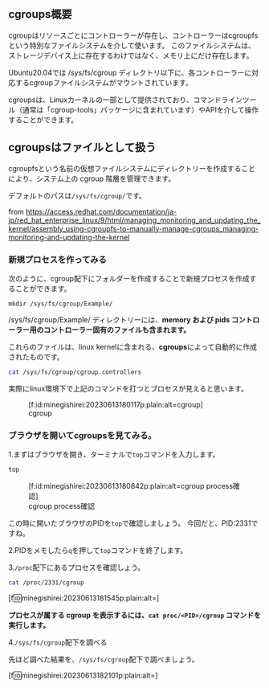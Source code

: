 ﻿









## cgroups概要

cgroupはリソースごとにコントローラーが存在し、コントローラーはcgroupfsという特別なファイルシステムを介して使います。
このファイルシステムは、ストレージデバイス上に存在するわけではなく、メモリ上にだけ存在します。

Ubuntu20.04では /sys/fs/cgroup ディレクトリ以下に、各コントローラーに対応するcgroupファイルシステムがマウントされています。

cgroupsは、Linuxカーネルの一部として提供されており、コマンドラインツール（通常は「cgroup-tools」パッケージに含まれています）やAPIを介して操作することができます。



## cgroupsはファイルとして扱う


cgroupfsという名前の仮想ファイルシステムにディレクトリーを作成することにより、システム上の cgroup 階層を管理できます。

デフォルトのパスは`/sys/fs/cgroup/`です。


from https://access.redhat.com/documentation/ja-jp/red_hat_enterprise_linux/9/html/managing_monitoring_and_updating_the_kernel/assembly_using-cgroupfs-to-manually-manage-cgroups_managing-monitoring-and-updating-the-kernel


### 新規プロセスを作ってみる

次のように、cgroup配下にフォルダーを作成することで新規プロセスを作成することができます。

`mkdir /sys/fs/cgroup/Example/`

/sys/fs/cgroup/Example/ ディレクトリーには、**memory および pids コントローラー用のコントローラー固有のファイルも含まれます。**

これらのファイルは、linux kernelに含まれる、**cgroups**によって自動的に作成されたものです。



```sh
cat /sys/fs/cgroup/cgroup.controllers
```

実際にlinux環境下で上記のコマンドを打つとプロセスが見えると思います。




<figure class="figure-image figure-image-fotolife" title="cgroup">[f:id:minegishirei:20230613180117p:plain:alt=cgroup]<figcaption>cgroup</figcaption></figure>





### ブラウザを開いてcgroupsを見てみる。


1.まずはブラウザを開き、ターミナルで`top`コマンドを入力します。

```sh
top
```

<figure class="figure-image figure-image-fotolife" title="cgroup process確認">[f:id:minegishirei:20230613180842p:plain:alt=cgroup process確認]<figcaption>cgroup process確認</figcaption></figure>


この時に開いたブラウザのPIDを`top`で確認しましょう。
今回だと、PID:2331ですね。

2.PIDをメモしたら`q`を押して`top`コマンドを終了します。

3.`/proc`配下にあるプロセスを確認しょう。

```sh
cat /proc/2331/cgroup
```

[f:id:minegishirei:20230613181545p:plain:alt=]

**プロセスが属する cgroup を表示するには、`cat proc/<PID>/cgroup` コマンドを実行します。**


4.`/sys/fs/cgroup`配下を調べる

先ほど調べた結果を、`/sys/fs/cgroup`配下で調べましょう。

[f:id:minegishirei:20230613182101p:plain:alt=]





